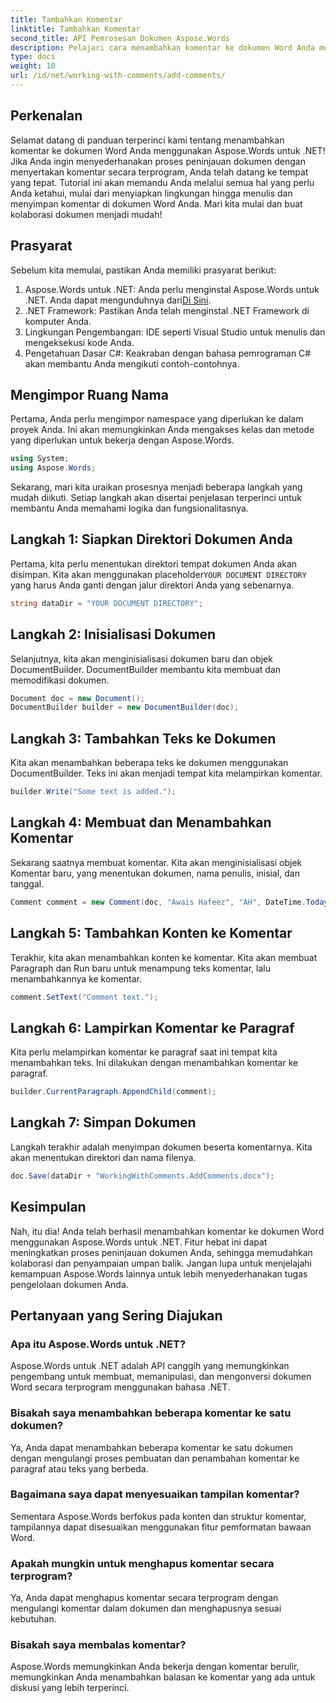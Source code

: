 ```yaml
---
title: Tambahkan Komentar
linktitle: Tambahkan Komentar
second_title: API Pemrosesan Dokumen Aspose.Words
description: Pelajari cara menambahkan komentar ke dokumen Word Anda menggunakan Aspose.Words untuk .NET dengan panduan kami. Tingkatkan proses kolaborasi dokumen Anda dengan mudah.
type: docs
weight: 10
url: /id/net/working-with-comments/add-comments/
---
```

## Perkenalan

Selamat datang di panduan terperinci kami tentang menambahkan komentar ke dokumen Word Anda menggunakan Aspose.Words untuk .NET! Jika Anda ingin menyederhanakan proses peninjauan dokumen dengan menyertakan komentar secara terprogram, Anda telah datang ke tempat yang tepat. Tutorial ini akan memandu Anda melalui semua hal yang perlu Anda ketahui, mulai dari menyiapkan lingkungan hingga menulis dan menyimpan komentar di dokumen Word Anda. Mari kita mulai dan buat kolaborasi dokumen menjadi mudah!

## Prasyarat

Sebelum kita memulai, pastikan Anda memiliki prasyarat berikut:

1. Aspose.Words untuk .NET: Anda perlu menginstal Aspose.Words untuk .NET. Anda dapat mengunduhnya dari[Di Sini](https://releases.aspose.com/words/net/).
2. .NET Framework: Pastikan Anda telah menginstal .NET Framework di komputer Anda.
3. Lingkungan Pengembangan: IDE seperti Visual Studio untuk menulis dan mengeksekusi kode Anda.
4. Pengetahuan Dasar C#: Keakraban dengan bahasa pemrograman C# akan membantu Anda mengikuti contoh-contohnya.

## Mengimpor Ruang Nama

Pertama, Anda perlu mengimpor namespace yang diperlukan ke dalam proyek Anda. Ini akan memungkinkan Anda mengakses kelas dan metode yang diperlukan untuk bekerja dengan Aspose.Words.

```csharp
using System;
using Aspose.Words;
```

Sekarang, mari kita uraikan prosesnya menjadi beberapa langkah yang mudah diikuti. Setiap langkah akan disertai penjelasan terperinci untuk membantu Anda memahami logika dan fungsionalitasnya.

## Langkah 1: Siapkan Direktori Dokumen Anda

 Pertama, kita perlu menentukan direktori tempat dokumen Anda akan disimpan. Kita akan menggunakan placeholder`YOUR DOCUMENT DIRECTORY` yang harus Anda ganti dengan jalur direktori Anda yang sebenarnya.

```csharp
string dataDir = "YOUR DOCUMENT DIRECTORY";
```

## Langkah 2: Inisialisasi Dokumen

Selanjutnya, kita akan menginisialisasi dokumen baru dan objek DocumentBuilder. DocumentBuilder membantu kita membuat dan memodifikasi dokumen.

```csharp
Document doc = new Document();
DocumentBuilder builder = new DocumentBuilder(doc);
```

## Langkah 3: Tambahkan Teks ke Dokumen

Kita akan menambahkan beberapa teks ke dokumen menggunakan DocumentBuilder. Teks ini akan menjadi tempat kita melampirkan komentar.

```csharp
builder.Write("Some text is added.");
```

## Langkah 4: Membuat dan Menambahkan Komentar

Sekarang saatnya membuat komentar. Kita akan menginisialisasi objek Komentar baru, yang menentukan dokumen, nama penulis, inisial, dan tanggal.

```csharp
Comment comment = new Comment(doc, "Awais Hafeez", "AH", DateTime.Today);
```

## Langkah 5: Tambahkan Konten ke Komentar

Terakhir, kita akan menambahkan konten ke komentar. Kita akan membuat Paragraph dan Run baru untuk menampung teks komentar, lalu menambahkannya ke komentar.

```csharp
comment.SetText("Comment text.");
```

## Langkah 6: Lampirkan Komentar ke Paragraf

Kita perlu melampirkan komentar ke paragraf saat ini tempat kita menambahkan teks. Ini dilakukan dengan menambahkan komentar ke paragraf.

```csharp
builder.CurrentParagraph.AppendChild(comment);
```

## Langkah 7: Simpan Dokumen

Langkah terakhir adalah menyimpan dokumen beserta komentarnya. Kita akan menentukan direktori dan nama filenya.

```csharp
doc.Save(dataDir + "WorkingWithComments.AddComments.docx");
```

## Kesimpulan

Nah, itu dia! Anda telah berhasil menambahkan komentar ke dokumen Word menggunakan Aspose.Words untuk .NET. Fitur hebat ini dapat meningkatkan proses peninjauan dokumen Anda, sehingga memudahkan kolaborasi dan penyampaian umpan balik. Jangan lupa untuk menjelajahi kemampuan Aspose.Words lainnya untuk lebih menyederhanakan tugas pengelolaan dokumen Anda.

## Pertanyaan yang Sering Diajukan

### Apa itu Aspose.Words untuk .NET?

Aspose.Words untuk .NET adalah API canggih yang memungkinkan pengembang untuk membuat, memanipulasi, dan mengonversi dokumen Word secara terprogram menggunakan bahasa .NET.

### Bisakah saya menambahkan beberapa komentar ke satu dokumen?

Ya, Anda dapat menambahkan beberapa komentar ke satu dokumen dengan mengulangi proses pembuatan dan penambahan komentar ke paragraf atau teks yang berbeda.

### Bagaimana saya dapat menyesuaikan tampilan komentar?

Sementara Aspose.Words berfokus pada konten dan struktur komentar, tampilannya dapat disesuaikan menggunakan fitur pemformatan bawaan Word.

### Apakah mungkin untuk menghapus komentar secara terprogram?

Ya, Anda dapat menghapus komentar secara terprogram dengan mengulangi komentar dalam dokumen dan menghapusnya sesuai kebutuhan.

### Bisakah saya membalas komentar?

Aspose.Words memungkinkan Anda bekerja dengan komentar berulir, memungkinkan Anda menambahkan balasan ke komentar yang ada untuk diskusi yang lebih terperinci.